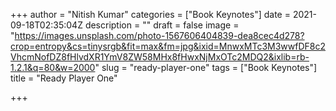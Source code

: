 +++
author = "Nitish Kumar"
categories = ["Book Keynotes"]
date = 2021-09-18T02:35:04Z
description = ""
draft = false
image = "https://images.unsplash.com/photo-1567606404839-dea8cec4d278?crop=entropy&cs=tinysrgb&fit=max&fm=jpg&ixid=MnwxMTc3M3wwfDF8c2VhcmNofDZ8fHlvdXR1YmV8ZW58MHx8fHwxNjMxOTc2MDQ2&ixlib=rb-1.2.1&q=80&w=2000"
slug = "ready-player-one"
tags = ["Book Keynotes"]
title = "Ready Player One"

+++


